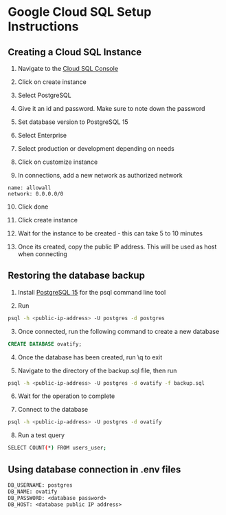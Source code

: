 # Google Cloud SQL Setup Instructions

## Creating a Cloud SQL Instance

1. Navigate to the [Cloud SQL Console](https://console.cloud.google.com/sql)

2. Click on create instance

3. Select PostgreSQL

4. Give it an id and password. Make sure to note down the password

5. Set database version to PostgreSQL 15

6. Select Enterprise

7. Select production or development depending on needs

8. Click on customize instance

9. In connections, add a new network as authorized network

```
name: allowall
network: 0.0.0.0/0
```

10. Click done

11. Click create instance

12. Wait for the instance to be created - this can take 5 to 10 minutes

13. Once its created, copy the public IP address. This will be used as host when connecting

## Restoring the database backup

1. Install [PostgreSQL 15](https://www.postgresql.org/download/) for the psql command line tool

2. Run

```bash
psql -h <public-ip-address> -U postgres -d postgres
```

3. Once connected, run the following command to create a new database

```sql
CREATE DATABASE ovatify;
```

4. Once the database has been created, run \q to exit

5. Navigate to the directory of the backup.sql file, then run

```bash
psql -h <public-ip-address> -U postgres -d ovatify -f backup.sql
```

6. Wait for the operation to complete

7. Connect to the database

```bash
psql -h <public-ip-address> -U postgres -d ovatify
```

8. Run a test query

```bash
SELECT COUNT(*) FROM users_user;
```

## Using database connection in .env files

```txt
DB_USERNAME: postgres
DB_NAME: ovatify
DB_PASSWORD: <database password>
DB_HOST: <database public IP address>
```
